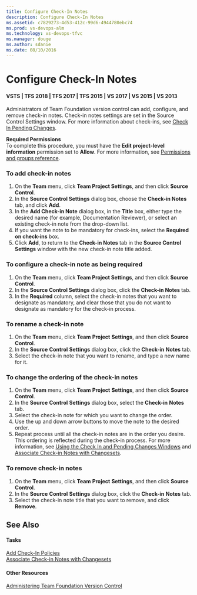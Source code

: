 ```yaml
---
title: Configure Check-In Notes
description: Configure Check-In Notes
ms.assetid: c7829273-4d53-412c-99d6-4944780ebc74
ms.prod: vs-devops-alm
ms.technology: vs-devops-tfvc
ms.manager: douge
ms.author: sdanie
ms.date: 08/10/2016
---
```

[//]: # (monikerRange: '>= tfs-2015')

# Configure Check-In Notes

#### VSTS | TFS 2018 | TFS 2017 | TFS 2015 | VS 2017 | VS 2015 | VS 2013

Administrators of Team Foundation version control can add, configure, and remove check-in notes. Check-in notes settings are set in the Source Control Settings window. For more information about check-ins, see [Check In Pending Changes](https://msdn.microsoft.com/library/ms181411).

**Required Permissions**  
To complete this procedure, you must have the **Edit project-level information** permission set to **Allow**. For more information, see [Permissions and groups reference](../security/permissions.md).

### To add check-in notes

1.  On the **Team** menu, click **Team Project Settings**, and then click **Source Control**.  
2.  In the **Source Control Settings** dialog box, choose the **Check-in Notes** tab, and click **Add**.  
3.  In the **Add Check-in Note** dialog box, in the **Title** box, either type the desired name (for example, Documentation Reviewer), or select an existing check-in note from the drop-down list.  
4.  If you want the note to be mandatory for check-ins, select the **Required on check-ins** box.  
5.  Click **Add**, to return to the **Check-in Notes** tab in the **Source Control Settings** window with the new check-in note title added.

### To configure a check-in note as being required

1.  On the **Team** menu, click **Team Project Settings**, and then click **Source Control**.  
2.  In the **Source Control Settings** dialog box, click the **Check-in Notes** tab.  
3.  In the **Required** column, select the check-in notes that you want to designate as mandatory, and clear those that you do not want to designate as mandatory for the check-in process.

### To rename a check-in note

1.  On the **Team** menu, click **Team** **Project** **Settings**, and then click **Source** **Control**.  
2.  In the **Source** **Control** **Settings** dialog box, click the **Check-in** **Notes** tab.  
3.  Select the check-in note that you want to rename, and type a new name for it.

### To change the ordering of the check-in notes

1.  On the **Team** menu, click **Team** **Project** **Settings**, and then click **Source** **Control**.  
2.  In the **Source** **Control** **Settings** dialog box, select the **Check-in** **Notes** tab.  
3.  Select the check-in note for which you want to change the order.  
4.  Use the up and down arrow buttons to move the note to the desired order.  
5.  Repeat process until all the check-in notes are in the order you desire. This ordering is reflected during the check-in process. For more information, see [Using the Check In and Pending Changes Windows](develop-code-manage-pending-changes.md) and [Associate Check-in Notes with Changesets](https://msdn.microsoft.com/library/ms245464).

### To remove check-in notes

1.  On the **Team** menu, click **Team** **Project** **Settings**, and then click **Source** **Control**.  
2.  In the **Source** **Control** **Settings** dialog box, click the **Check-in** **Notes** tab.  
3.  Select the check-in note title that you want to remove, and click **Remove**.

## See Also

#### Tasks

[Add Check-In Policies](add-check-policies.md)  
[Associate Check-in Notes with Changesets](https://msdn.microsoft.com/library/ms245464)
#### Other Resources

[Administering Team Foundation Version Control](administering-team-foundation-version-control.md)
